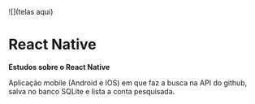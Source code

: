 ![](telas aqui)

# React Native

**Estudos sobre o React Native**

Aplicação mobile (Android e IOS) em que faz a busca na API do github, salva no banco SQLite e lista a conta pesquisada.
